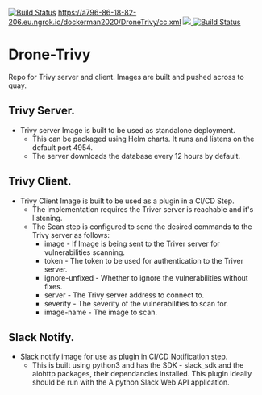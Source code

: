 [![Build Status](https://a796-86-18-82-206.eu.ngrok.io/api/badges/dockerman2020/DroneTrivy/status.svg)](https://a796-86-18-82-206.eu.ngrok.io/dockerman2020/DroneTrivy)
https://a796-86-18-82-206.eu.ngrok.io/dockerman2020/DroneTrivy/cc.xml
<a href="https://a796-86-18-82-206.eu.ngrok.io/dockerman2020/DroneTrivy">
  <img src="https://a796-86-18-82-206.eu.ngrok.io/api/badges/dockerman2020/DroneTrivy/status.svg" />
</a>
[![Build Status](https://a796-86-18-82-206.eu.ngrok.io/api/badges/dockerman2020/DroneTrivy/status.svg?ref=refs/heads/feature/dronetrivy-01)](https://a796-86-18-82-206.eu.ngrok.io/dockerman2020/DroneTrivy)

# Drone-Trivy 
Repo for Trivy server and client.
Images are built and pushed across to quay.

## Trivy Server.
* Trivy server Image is built to be used as standalone deployment. 
    + This can be packaged using Helm charts. It runs and listens on the default port 4954.
    + The server downloads the database every 12 hours by default.

## Trivy Client.
* Trivy Client Image is built to be used as a plugin in a CI/CD Step. 
    + The implementation requires the Triver server is reachable and it's listening.
    + The Scan step is configured to send the desired commands to the Trivy server as follows:
        - image - If Image is being sent to the Triver server for vulnerabilities scanning.
        - token - The token to be used for authentication to the Triver server.
        - ignore-unfixed - Whether to ignore the vulnerabilities without fixes.
        - server - The Trivy server address to connect to.
        - severity - The severity of the vulnerabilities to scan for.
        - image-name - The image to scan.

## Slack Notify.
* Slack notify image for use as plugin in CI/CD Notification step. 
    + This is built using python3 and has the SDK - slack_sdk and the aiohttp packages, their dependancies installed. 
    This plugin ideally should be run with the A python Slack Web API application.